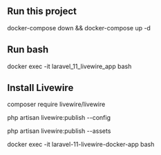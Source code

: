 
## Run this project 

docker-compose down && docker-compose up -d

## Run  bash
docker exec -it laravel_11_livewire_app bash

## Install Livewire

composer require livewire/livewire

php artisan livewire:publish --config

php artisan livewire:publish --assets

docker exec -it laravel-11-livewire-docker-app bash





